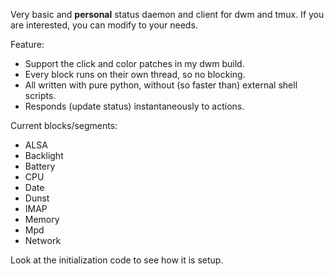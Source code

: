 Very basic and **personal** status daemon and client for dwm and tmux. If you are interested, you can modify to your needs.

Feature:
- Support the click and color patches in my dwm build.
- Every block runs on their own thread, so no blocking.
- All written with pure python, without (so faster than) external shell scripts.
- Responds (update status) instantaneously to actions.

Current blocks/segments:
- ALSA
- Backlight
- Battery
- CPU
- Date
- Dunst
- IMAP
- Memory
- Mpd
- Network

Look at the initialization code to see how it is setup.
